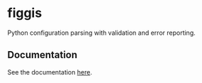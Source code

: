 figgis
======

Python configuration parsing with validation and error reporting.


Documentation
-------------

See the documentation [here](http://figgis.readthedocs.org/en/latest/).
